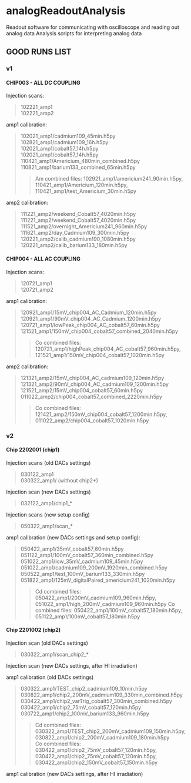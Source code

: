 # analogReadoutAnalysis

Readout software for communicating with oscilloscope and reading out analog data
Analysis scripts for interpreting analog data


## GOOD RUNS LIST

### v1

#### CHIP003 - ALL DC COUPLING

Injection scans:
> 102221_amp1  
> 102221_amp2  

amp1 calibration:
> 102021_amp1/cadmium109_45min.h5py  
> 102821_amp1/cadmium109_16h.h5py  
> 102021_amp1/cobalt57_14h.h5py  
> 102021_amp1/cobalt57_14h.h5py  
> 110421_amp1/Americium_480min_combined.h5py  
> 110821_amp1/barium133_combined_65min.h5py  
>> Am combined files: 102921_amp1/americium241_90min.h5py, 110421_amp1/Americium_120min.h5py, 110421_amp1/test_Americium_30min.h5py  


amp2 calibration:  
> 111221_amp2/weekend_Cobalt57_4020min.h5py  
> 111221_amp2/weekend_Cobalt57_4020min.h5py  
> 111521_amp2/overnight_Americium241_960min.h5py  
> 111621_amp2/day_Cadmium109_300min.h5py  
> 120221_amp2/calib_cadmium190_1080min.h5py  
> 120221_amp2/calib_barium133_180min.h5py  


#### CHIP004 - ALL AC COUPLING

Injection scans:  
> 120721_amp1  
> 120721_amp2  

amp1 calibration:  
> 120921_amp1/15mV_chip004_AC_Cadmium_120min.h5py  
> 120921_amp1/90mV_chip004_AC_Cadmium_1200min.h5py  
> 120721_amp1/lowPeak_chip004_AC_cobalt57_60min.h5py  
> 121521_amp1/150mV_chip004_cobalt57_combined_2040min.h5py  
>> Co combined files: 120721_amp1/highPeak_chip004_AC_cobalt57_960min.h5py, 121521_amp1/150mV_chip004_cobalt57_1020min.h5py  

amp2 calibration:  
> 121321_amp2/15mV_chip004_AC_cadmium109_120min.h5py  
> 121321_amp2/90mV_chip004_AC_cadmium109_1200min.h5py  
> 121521_amp2/15mV_chip004_cobalt57_60min.h5py  
> 011022_amp2/chip004_cobalt57_combined_2220min.h5py  
>> Co combined files: 121421_amp2/150mV_chip004_cobalt57_1200min.h5py, 011022_amp2/chip004_cobalt57_1020min.h5py  


### v2

#### Chip 2202001 (chip1)

Injection scans (old DACs settings)  
> 030122_amp1  
> 030322_amp1/ (without chip2*)  

Injection scan (new DACs settings)
> 032122_amp1/chip1_*

Injection scans (new setup config)  
> 050322_amp1/scan_*  

amp1 calibration (new DACs settings and setup config):
> 050422_amp1/35mV_cobalt57_60min.h5py
> 051122_amp1/100mV_cobalt57_360min_combined.h5py
> 051022_amp1/low_35mV_cadmium109_45min.h5py
> 051022_amp1/cadmium109_200mV_1920min_combined.h5py
> 050522_amp1/test_100mV_barium133_330min.h5py
> 051822_amp1/125mV_digitalPaired_americium241_1020min.h5py
>> Cd combined files: 050422_amp1/200mV_cadmium109_960min.h5py, 051022_amp1/high_200mV_cadmium109_960min.h5py
>> Co combined files: 050422_amp1/100mV_cobalt57_180min.h5py, 051122_amp1/100mV_cobalt57_180min.h5py

#### Chip 2201002 (chip2)

Injection scan (old DACs settings)  
> 030322_amp1/scan_chip2_*  

Injection scan (new DACs settings, after HI irradiation)  

amp1 calibration (old DACs settings)  
> 030322_amp1/TEST_chip2_cadmium109_10min.h5py  
> 030822_amp1/chip2_200mV_cadmium109_330min_combined.h5py  
> 030422_amp1/chip2_varTrig_cobalt57_300min_combined.h5py  
> 030422_amp1/chip2_75mV_cobalt57_120min.h5py  
> 030722_amp1/chip2_100mV_barium133_960min.h5py  
>> Cd combined files: 030322_amp1/TEST_chip2_200mV_cadmium109_150min.h5py, 030822_amp1/chip2_200mV_cadmium109_180min.h5py   
>> Co combined files: 030422_amp1/chip2_75mV_cobalt57_120min.h5py, 030422_amp1/chip2_75mV_cobalt57_120min.h5py, 030422_amp1/chip2_150mV_cobalt57_150min.h5py   


amp1 calibration (new DACs settings, after HI irradiation)